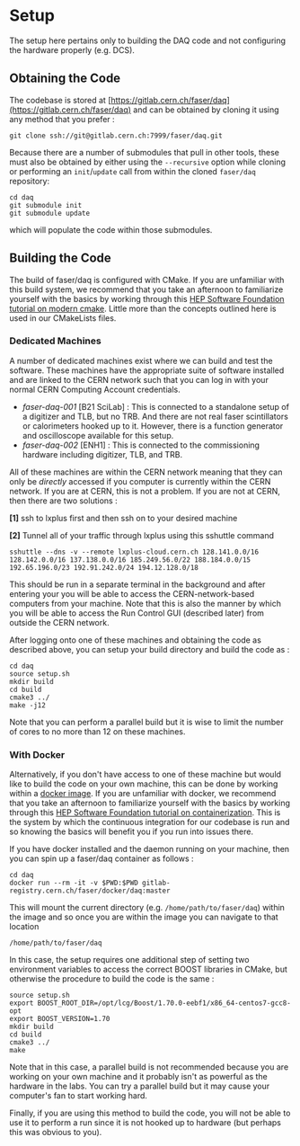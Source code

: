 # Setup
The setup here pertains only to building the DAQ code and not configuring the hardware
properly (e.g. DCS).

## Obtaining the Code
The codebase is stored at [https://gitlab.cern.ch/faser/daq](https://gitlab.cern.ch/faser/daq)
and can be obtained by cloning it using any method that you prefer :
```
git clone ssh://git@gitlab.cern.ch:7999/faser/daq.git
```
Because there are a number of submodules that pull in other tools, these must also be
obtained by either using the `--recursive` option while cloning or performing an `init`/`update`
call from within the cloned `faser/daq` repository:
```
cd daq
git submodule init
git submodule update
```
which will populate the code within those submodules.  

## Building the Code
The build of faser/daq is configured with CMake.  If you are unfamiliar with this build
system, we recommend that you take an afternoon to familiarize yourself with the basics
by working through this [HEP Software Foundation tutorial on modern cmake](https://hsf-training.github.io/hsf-training-cmake-webpage/).
Little more than the concepts outlined here is used in our CMakeLists files.

### Dedicated Machines
A number of dedicated machines exist where we can build and test the software.  These
machines have the appropriate suite of software installed and are linked to the CERN
network such that you can log in with your normal CERN Computing Account credentials.

  - *faser-daq-001* [B21 SciLab] : This is connected to a standalone setup of a digitizer
  and TLB, but no TRB.  And there are not real faser scintillators or calorimeters hooked
  up to it.  However, there is a function generator and oscilloscope available for this setup.
  - *faser-daq-002* [ENH1] : This is connected to the commissioning hardware including digitizer,
  TLB, and TRB.  
  
All of these machines are within the CERN network meaning that they can only be *directly*
accessed if you computer is currently within the CERN network.  If you are at CERN, this 
is not a problem.  If you are not at CERN, then there are two solutions :

__[1]__ ssh to lxplus first and then ssh on to your desired machine

__[2]__ Tunnel all of your traffic through lxplus using this sshuttle command 
```
sshuttle --dns -v --remote lxplus-cloud.cern.ch 128.141.0.0/16 128.142.0.0/16 137.138.0.0/16 185.249.56.0/22 188.184.0.0/15 192.65.196.0/23 192.91.242.0/24 194.12.128.0/18
```
This should be run in a separate terminal in the background and after entering your 
you will be able to access the CERN-network-based computers from your machine.  Note that
this is also the manner by which you will be able to access the Run Control GUI (described later)
from outside the CERN network.

After logging onto one of these machines and obtaining the code as described above, you
can setup your build directory and build the code as :
```
cd daq
source setup.sh
mkdir build
cd build
cmake3 ../
make -j12
```
Note that you can perform a parallel build but it is wise to limit the number of cores
to no more than 12 on these machines.

### With Docker
Alternatively, if you don't have access to one of these machine but would like to build
the code on your own machine, this can be done by working within a [docker image](https://www.docker.com/).
If you are unfamiliar with docker, we recommend that you take an afternoon to familiarize yourself with the basics
by working through this [HEP Software Foundation tutorial on containerization](https://hsf-training.github.io/hsf-training-docker/index.html).
This is the system by which the continuous integration for our codebase is run and so knowing
the basics will benefit you if you run into issues there.

If you have docker installed and the daemon running on your machine, then you can spin
up a faser/daq container as follows :
```
cd daq
docker run --rm -it -v $PWD:$PWD gitlab-registry.cern.ch/faser/docker/daq:master
```
This will mount the current directory (e.g. `/home/path/to/faser/daq`) within the image
and so once you are within the image you can navigate to that location
```
/home/path/to/faser/daq
```
In this case, the setup requires one additional step of setting two environment variables 
to access the correct BOOST libraries in CMake, but otherwise the procedure to build
the code is the same :
```
source setup.sh
export BOOST_ROOT_DIR=/opt/lcg/Boost/1.70.0-eebf1/x86_64-centos7-gcc8-opt 
export BOOST_VERSION=1.70
mkdir build
cd build
cmake3 ../
make
```
Note that in this case, a parallel build is not recommended because you are working on your 
own machine and it probably isn't as powerful as the hardware in the labs.  You can try a
parallel build but it may cause your computer's fan to start working hard.

Finally, if you are using this method to build the code, you will not be able to use it to
perform a run since it is not hooked up to hardware (but perhaps this was obvious to you).


